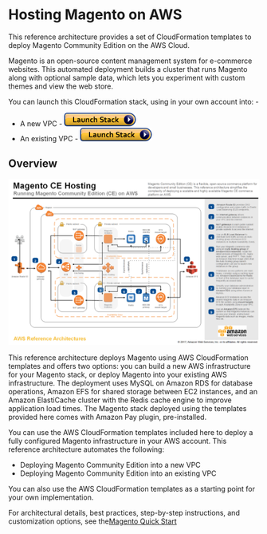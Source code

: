 # Hosting Magento on AWS

This reference architecture provides a set of CloudFormation templates to deploy Magento Community Edition on the AWS Cloud.

Magento is an open-source content management system for e-commerce websites. This automated deployment builds a cluster that runs Magento along with optional sample data, which lets you experiment with custom themes and view the web store.

You can launch this CloudFormation stack, using in your own account into: -
  * A new VPC - [![cloudformation-launch-stack](images/cloudformation-launch-stack.png)](https://console.aws.amazon.com/cloudformation/home?region=us-west-2#/stacks/new?stackName=Magento&templateURL=https://s3.amazonaws.com/awslabs-refarch/magento/latest/templates/magento-master.template&QSS3BucketName=awslabs-refarch)
  * An existing VPC - [![cloudformation-launch-stack](images/cloudformation-launch-stack.png)](https://console.aws.amazon.com/cloudformation/home?region=us-west-2#/stacks/new?stackName=Magento&templateURL=https://s3.amazonaws.com/awslabs-refarch/magento/latest/templates/magento.template&QSS3BucketName=awslabs-refarch)

## Overview
![architecture-overview](images/aws-refarch-magento.png)

This reference architecture deploys Magento using AWS CloudFormation templates and offers two options: you can build a new AWS infrastructure for your Magento stack, or deploy Magento into your existing AWS infrastructure. The deployment uses MySQL on Amazon RDS for database operations, Amazon EFS for shared storage between EC2 instances, and an Amazon ElastiCache cluster with the Redis cache engine to improve application load times. The Magento stack deployed using the templates provided here comes with Amazon Pay plugin,  pre-installed.

You can use the AWS CloudFormation templates included here to deploy a fully configured Magento infrastructure in your AWS account. This reference architecture automates the following:
  * Deploying Magento Community Edition into a new VPC
  * Deploying Magento Community Edition into an existing VPC
  
You can also use the AWS CloudFormation templates as a starting point for your own implementation.

For architectural details, best practices, step-by-step instructions, and customization options, see the[Magento Quick Start](https://aws.amazon.com/quickstart/architecture/magento/)
